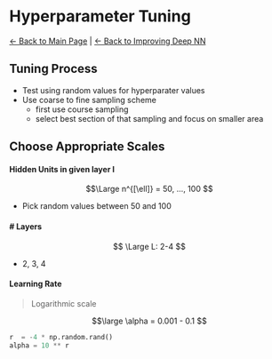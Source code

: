 # Hyperparameter Tuning
[← Back to Main Page](../../../README.md) | [← Back to Improving Deep NN](../README.md)

## Tuning Process
- Test using random values for hyperparater values
- Use coarse to fine sampling scheme
    - first use course sampling
    - select best section of that sampling and focus on smaller area

## Choose Appropriate Scales

#### Hidden Units in given layer l 
$$\Large n^{[\ell]} = 50, ..., 100 $$
- Pick random values between 50 and 100

#### # Layers
$$ \Large L: 2-4 $$
- 2, 3, 4

#### Learning Rate
> Logarithmic scale

$$\large \alpha = 0.001 - 0.1 $$

```python
r  = -4 * np.random.rand()
alpha = 10 ** r